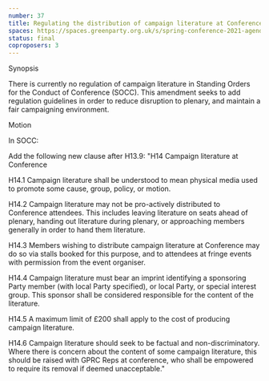 ```yaml
---
number: 37
title: Regulating the distribution of campaign literature at Conference
spaces: https://spaces.greenparty.org.uk/s/spring-conference-2021-agenda-forum2/?contentId=78523
status: final
coproposers: 3
---
```

Synopsis


There is currently no regulation of campaign literature in Standing Orders for the Conduct of Conference (SOCC). This amendment seeks to add regulation guidelines in order to reduce disruption to plenary, and maintain a fair campaigning environment.


Motion


In SOCC:


Add the following new clause after H13.9:
"H14 Campaign literature at Conference


H14.1 Campaign literature shall be understood to mean physical media used to promote some cause, group, policy, or motion.


H14.2 Campaign literature may not be pro-actively distributed to Conference attendees. This includes leaving literature on seats ahead of plenary, handing out literature during plenary, or approaching members generally in order to hand them literature.


H14.3 Members wishing to distribute campaign literature at Conference may do so via stalls booked for this purpose, and to attendees at fringe events with permission from the event organiser.


H14.4 Campaign literature must bear an imprint identifying a sponsoring Party member (with local Party specified), or local Party, or special interest group. This sponsor shall be considered responsible for the content of the literature.


H14.5 A maximum limit of £200 shall apply to the cost of producing campaign literature.


H14.6 Campaign literature should seek to be factual and non-discriminatory. Where there is concern about the content of some campaign literature, this should be raised with GPRC Reps at conference, who shall be empowered to require its removal if deemed unacceptable."
